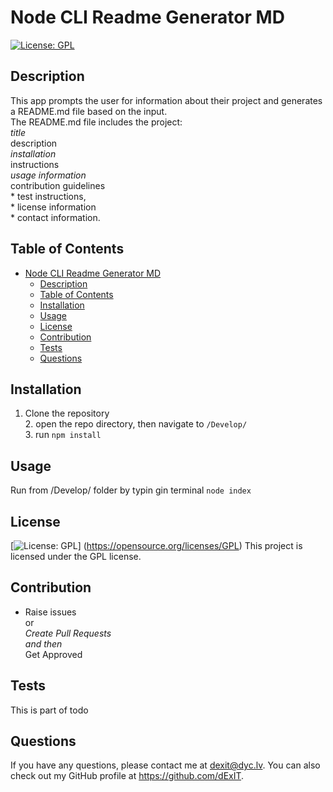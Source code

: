 
# Node CLI Readme Generator MD

  [![License: GPL](https://img.shields.io/badge/License-GPL-green.svg)](https://opensource.org/licenses/GPL)
  
## Description
  
  This app prompts the user for information about their project and generates a README.md file based on the input.
<br>The README.md file includes the project:
<br>*title
<br>* description
<br>*installation
<br>* instructions
<br>*usage information
<br>* contribution guidelines
<br>* test instructions,
<br>* license information
<br>* contact information.
<br>
  
## Table of Contents
  
- [Node CLI Readme Generator MD](#node-cli-readme-generator-md)
  - [Description](#description)
  - [Table of Contents](#table-of-contents)
  - [Installation](#installation)
  - [Usage](#usage)
  - [License](#license)
  - [Contribution](#contribution)
  - [Tests](#tests)
  - [Questions](#questions)
  
## Installation
  
  1. Clone the repository<br>2. open the repo directory, then navigate to ``` /Develop/ ``` <br> 3. run ```npm install``` <br>
  
## Usage
  
  Run from /Develop/ folder by typin gin terminal ``` node index ```
  
## License

[![License: GPL](https://img.shields.io/badge/License-GPL-green.svg)] (<https://opensource.org/licenses/GPL>)
This project is licensed under the GPL license.

## Contribution
  
- Raise issues<br> or <br> *Create Pull Requests <br> and then <br>* Get Approved
  
## Tests
  
  This is part of todo
  
## Questions
  
  If you have any questions, please contact me at dexit@dyc.lv. You can also check out my GitHub profile at <https://github.com/dExIT>.
  